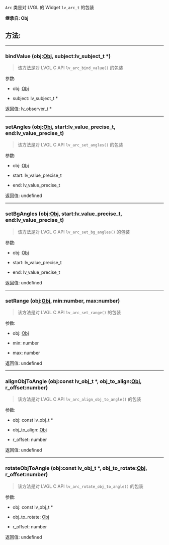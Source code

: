 `Arc` 类是对 LVGL 的 Widget `lv_arc_t` 的包装

**继承自: Obj**

## 方法:

-----

### bindValue (obj:[Obj](../Obj), subject:lv_subject_t *)

> 该方法是对 LVGL C API `lv_arc_bind_value()` 的包装

参数:

* obj: [Obj](../Obj)

* subject: lv_subject_t *

返回值:
lv_observer_t *

-----

### setAngles (obj:[Obj](../Obj), start:lv_value_precise_t, end:lv_value_precise_t)

> 该方法是对 LVGL C API `lv_arc_set_angles()` 的包装

参数:

* obj: [Obj](../Obj)

* start: lv_value_precise_t

* end: lv_value_precise_t

返回值:
undefined

-----

### setBgAngles (obj:[Obj](../Obj), start:lv_value_precise_t, end:lv_value_precise_t)

> 该方法是对 LVGL C API `lv_arc_set_bg_angles()` 的包装

参数:

* obj: [Obj](../Obj)

* start: lv_value_precise_t

* end: lv_value_precise_t

返回值:
undefined

-----

### setRange (obj:[Obj](../Obj), min:number, max:number)

> 该方法是对 LVGL C API `lv_arc_set_range()` 的包装

参数:

* obj: [Obj](../Obj)

* min: number

* max: number

返回值:
undefined

-----

### alignObjToAngle (obj:const lv_obj_t *, obj_to_align:[Obj](../Obj), r_offset:number)

> 该方法是对 LVGL C API `lv_arc_align_obj_to_angle()` 的包装

参数:

* obj: const lv_obj_t *

* obj_to_align: [Obj](../Obj)

* r_offset: number

返回值:
undefined

-----

### rotateObjToAngle (obj:const lv_obj_t *, obj_to_rotate:[Obj](../Obj), r_offset:number)

> 该方法是对 LVGL C API `lv_arc_rotate_obj_to_angle()` 的包装

参数:

* obj: const lv_obj_t *

* obj_to_rotate: [Obj](../Obj)

* r_offset: number

返回值:
undefined


